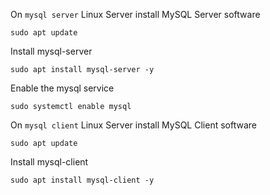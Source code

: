 On `mysql server` Linux Server install MySQL Server software

`sudo apt update`

Install mysql-server

`sudo apt install mysql-server -y`

Enable the mysql service

`sudo systemctl enable mysql`

On `mysql client` Linux Server install MySQL Client software

`sudo apt update`

Install mysql-client

`sudo apt install mysql-client -y`
